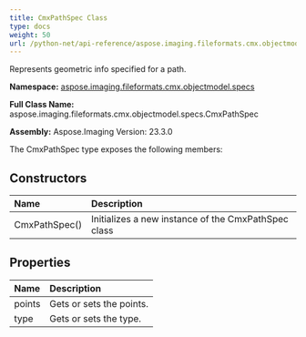 ```yaml
---
title: CmxPathSpec Class
type: docs
weight: 50
url: /python-net/api-reference/aspose.imaging.fileformats.cmx.objectmodel.specs/cmxpathspec/
---
```


Represents geometric info specified for a path.

**Namespace:** [aspose.imaging.fileformats.cmx.objectmodel.specs](/imaging/python-net/api-reference/aspose.imaging.fileformats.cmx.objectmodel.specs/)

**Full Class Name:** aspose.imaging.fileformats.cmx.objectmodel.specs.CmxPathSpec

**Assembly:**  Aspose.Imaging Version: 23.3.0

The CmxPathSpec type exposes the following members:
## **Constructors**
|**Name**|**Description**|
| :- | :- |
|CmxPathSpec()|Initializes a new instance of the CmxPathSpec class|
## **Properties**
|**Name**|**Description**|
| :- | :- |
|points|Gets or sets the points.|
|type|Gets or sets the type.|
